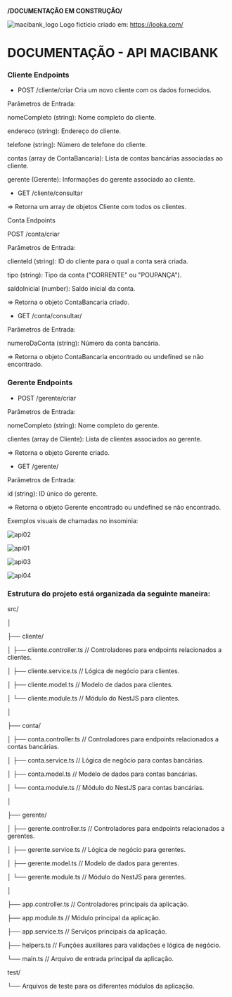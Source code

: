 <b>/DOCUMENTAÇÃO EM CONSTRUÇÃO/</b>

![macibank_logo](https://github.com/mscirl/macibank/assets/143663252/508e7015-958e-4b9c-afda-314c50d6dace)
Logo fictício criado em: https://looka.com/


# DOCUMENTAÇÃO - API MACIBANK

### Cliente Endpoints

* POST /cliente/criar
Cria um novo cliente com os dados fornecidos.

Parâmetros de Entrada:

nomeCompleto (string): Nome completo do cliente.

endereco (string): Endereço do cliente.

telefone (string): Número de telefone do cliente.

contas (array de ContaBancaria): Lista de contas bancárias associadas ao cliente.

gerente (Gerente): Informações do gerente associado ao cliente.


* GET /cliente/consultar

=> Retorna um array de objetos Cliente com todos os clientes.

Conta Endpoints

POST /conta/criar

Parâmetros de Entrada:

clienteId (string): ID do cliente para o qual a conta será criada.

tipo (string): Tipo da conta ("CORRENTE" ou "POUPANÇA").

saldoInicial (number): Saldo inicial da conta.

=> Retorna o objeto ContaBancaria criado.


* GET /conta/consultar/

Parâmetros de Entrada:

numeroDaConta (string): Número da conta bancária.

=> Retorna o objeto ContaBancaria encontrado ou undefined se não encontrado.


### Gerente Endpoints

* POST /gerente/criar

Parâmetros de Entrada:

nomeCompleto (string): Nome completo do gerente.

clientes (array de Cliente): Lista de clientes associados ao gerente.

=> Retorna o objeto Gerente criado.


* GET /gerente/

Parâmetros de Entrada:

id (string): ID único do gerente.

=> Retorna o objeto Gerente encontrado ou undefined se não encontrado.


Exemplos visuais de chamadas no insominia:

![api02](https://github.com/mscirl/macibank/assets/143663252/0969dbcb-bc37-4e64-8a6f-acb389d1823a)

![api01](https://github.com/mscirl/macibank/assets/143663252/f2db60d2-6597-410c-b4fa-b78e6fd42b3b)

![api03](https://github.com/mscirl/macibank/assets/143663252/d7bad23d-2a61-4b6b-8af3-8e542e1e278e)

![api04](https://github.com/mscirl/macibank/assets/143663252/b3e89678-8a03-4d85-968c-9f7ef7367a60)


### Estrutura do projeto está organizada da seguinte maneira:

src/

│

├── cliente/

│   ├── cliente.controller.ts       // Controladores para endpoints relacionados a clientes.

│   ├── cliente.service.ts          // Lógica de negócio para clientes.

│   ├── cliente.model.ts            // Modelo de dados para clientes.

│   └── cliente.module.ts           // Módulo do NestJS para clientes.

│

├── conta/

│   ├── conta.controller.ts         // Controladores para endpoints relacionados a contas bancárias.

│   ├── conta.service.ts            // Lógica de negócio para contas bancárias.

│   ├── conta.model.ts              // Modelo de dados para contas bancárias.

│   └── conta.module.ts             // Módulo do NestJS para contas bancárias.

│

├── gerente/

│   ├── gerente.controller.ts       // Controladores para endpoints relacionados a gerentes.

│   ├── gerente.service.ts          // Lógica de negócio para gerentes.

│   ├── gerente.model.ts            // Modelo de dados para gerentes.

│   └── gerente.module.ts           // Módulo do NestJS para gerentes.

│

├── app.controller.ts               // Controladores principais da aplicação.

├── app.module.ts                   // Módulo principal da aplicação.

├── app.service.ts                  // Serviços principais da aplicação.

├── helpers.ts                      // Funções auxiliares para validações e lógica de negócio.

└── main.ts                         // Arquivo de entrada principal da aplicação.


test/

└── Arquivos de teste para os diferentes módulos da aplicação.
